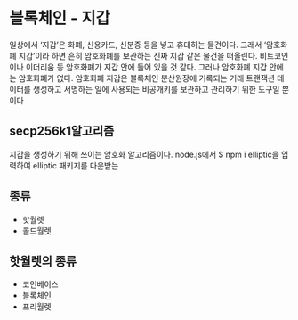 # 블록체인 - 지갑

일상에서 ‘지갑’은 화폐, 신용카드, 신분증 등을 넣고 휴대하는 물건이다. 그래서 ‘암호화폐 지갑’이라 하면 흔히 암호화폐를 보관하는 진짜 지갑 같은 물건을 떠올린다. 비트코인이나 이더리움 등 암호화폐가 지갑 안에 들어 있을 것 같다. 그러나 암호화폐 지갑 안에는 암호화폐가 없다. 암호화폐 지갑은 블록체인 분산원장에 기록되는 거래 트랜잭션 데이터를 생성하고 서명하는 일에 사용되는 비공개키를 보관하고 관리하기 위한 도구일 뿐이다

## secp256k1알고리즘
지갑을 생성하기 위해 쓰이는 암호화 알고리즘이다.
node.js에서 $ npm i elliptic을 입력하여 elliptic 패키지를 다운받는

## 종류
- 핫월렛
- 콜드월렛

## 핫월렛의 종류
- 코인베이스
- 블록체인
- 프리월렛

